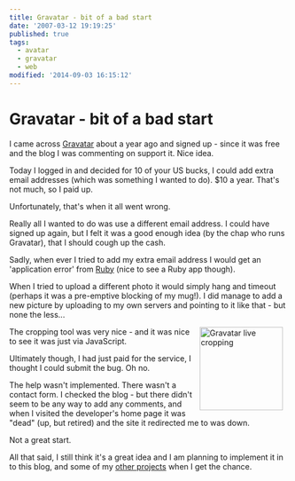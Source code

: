 ```yaml
---
title: Gravatar - bit of a bad start
date: '2007-03-12 19:19:25'
published: true
tags:
  - avatar
  - gravatar
  - web
modified: '2014-09-03 16:15:12'
---
```

# Gravatar - bit of a bad start

I came across [Gravatar](http://gravatar.com) about a year ago and signed up - since it was free and the blog I was commenting on support it.  Nice idea.

Today I logged in and decided for 10 of your US bucks, I could add extra email addresses (which was something I wanted to do).  $10 a year.  That's not much, so I paid up.  

Unfortunately, that's when it all went wrong.


<!--more-->

Really all I wanted to do was use a different email address.  I could have signed up again, but I felt it was a good enough idea (by the chap who runs Gravatar), that I should cough up the cash.

Sadly, when ever I tried to add my extra email address I would get an 'application error' from [Ruby](http://www.rubyonrails.org/) (nice to see a Ruby app though).

When I tried to upload a different photo it would simply hang and timeout (perhaps it was a pre-emptive blocking of my mug!).  I did manage to add a new picture by uploading to my own servers and pointing to it like that - but none the less...

<img style="float: right; padding: 0 10px 0 10px; height: 150px;" title="Gravatar live cropping" src="http://remysharp.com/wp-content/uploads/2007/03/gravatar_live_cropping.jpg" /> 
The cropping tool was very nice - and it was nice to see it was just via JavaScript.

Ultimately though, I had just paid for the service, I thought I could submit the bug.  Oh no.

The help wasn't implemented.  There wasn't a contact form.  I checked the blog - but there didn't seem to be any way to add any comments, and when I visited the developer's home page it was "dead" (up, but retired) and the site it redirected me to was down.  

Not a great start.

All that said, I still think it's a great idea and I am planning to implement it in to this blog, and some of my [other projects](http://kajinka.com) when I get the chance.

